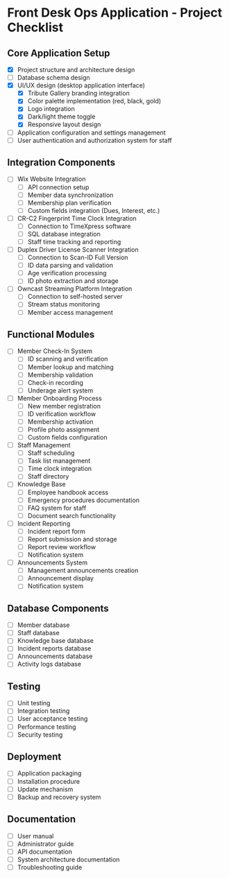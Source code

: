 # Front Desk Ops Application - Project Checklist

## Core Application Setup
- [x] Project structure and architecture design
- [ ] Database schema design
- [x] UI/UX design (desktop application interface)
  - [x] Tribute Gallery branding integration
  - [x] Color palette implementation (red, black, gold)
  - [x] Logo integration
  - [x] Dark/light theme toggle
  - [x] Responsive layout design
- [ ] Application configuration and settings management
- [ ] User authentication and authorization system for staff

## Integration Components
- [ ] Wix Website Integration
  - [ ] API connection setup
  - [ ] Member data synchronization
  - [ ] Membership plan verification
  - [ ] Custom fields integration (Dues, Interest, etc.)

- [ ] CR-C2 Fingerprint Time Clock Integration
  - [ ] Connection to TimeXpress software
  - [ ] SQL database integration
  - [ ] Staff time tracking and reporting

- [ ] Duplex Driver License Scanner Integration
  - [ ] Connection to Scan-ID Full Version
  - [ ] ID data parsing and validation
  - [ ] Age verification processing
  - [ ] ID photo extraction and storage

- [ ] Owncast Streaming Platform Integration
  - [ ] Connection to self-hosted server
  - [ ] Stream status monitoring
  - [ ] Member access management

## Functional Modules
- [ ] Member Check-In System
  - [ ] ID scanning and verification
  - [ ] Member lookup and matching
  - [ ] Membership validation
  - [ ] Check-in recording
  - [ ] Underage alert system

- [ ] Member Onboarding Process
  - [ ] New member registration
  - [ ] ID verification workflow
  - [ ] Membership activation
  - [ ] Profile photo assignment
  - [ ] Custom fields configuration

- [ ] Staff Management
  - [ ] Staff scheduling
  - [ ] Task list management
  - [ ] Time clock integration
  - [ ] Staff directory

- [ ] Knowledge Base
  - [ ] Employee handbook access
  - [ ] Emergency procedures documentation
  - [ ] FAQ system for staff
  - [ ] Document search functionality

- [ ] Incident Reporting
  - [ ] Incident report form
  - [ ] Report submission and storage
  - [ ] Report review workflow
  - [ ] Notification system

- [ ] Announcements System
  - [ ] Management announcements creation
  - [ ] Announcement display
  - [ ] Notification system

## Database Components
- [ ] Member database
- [ ] Staff database
- [ ] Knowledge base database
- [ ] Incident reports database
- [ ] Announcements database
- [ ] Activity logs database

## Testing
- [ ] Unit testing
- [ ] Integration testing
- [ ] User acceptance testing
- [ ] Performance testing
- [ ] Security testing

## Deployment
- [ ] Application packaging
- [ ] Installation procedure
- [ ] Update mechanism
- [ ] Backup and recovery system

## Documentation
- [ ] User manual
- [ ] Administrator guide
- [ ] API documentation
- [ ] System architecture documentation
- [ ] Troubleshooting guide
